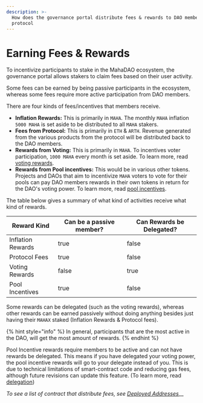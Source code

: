 ```yaml
---
description: >-
  How does the governance portal distribute fees & rewards to DAO members in the
  protocol
---
```


# Earning Fees & Rewards

To incentivize participants to stake in the MahaDAO ecosystem, the governance portal allows stakers to claim fees based on their user activity.

Some fees can be earned by being passive participants in the ecosystem, whereas some fees require more active participation from DAO members.

There are four kinds of fees/incentives that members receive.

* **Inflation Rewards:** This is primarily in `MAHA`. The monthly `MAHA` inflation `5000 MAHA` is set aside to be distributed to all `MAHA` stakers.&#x20;
* **Fees from Protocol:** This is primarily in `ETH` & `ARTH`. Revenue generated from the various products from the protocol will be distributed back to the DAO members.
* **Rewards from Voting:** This is primarily in `MAHA`. To incentives voter participation, `1000 MAHA` every month is set aside. To learn more, read [voting rewards](delegation-and-voting-rewards.md).
* **Rewards from Pool incentives:** This would be in various other tokens. Projects and DAOs that aim to incentivize `MAHA` voters to vote for their pools can pay DAO members rewards in their own tokens in return for the DAO's voting power. To learn more, read [pool incentives](pool-voting/).

The table below gives a summary of what kind of activities receive what kind of rewards.

<table><thead><tr><th>Reward Kind</th><th data-type="checkbox">Can be a passive member?</th><th data-type="checkbox">Can Rewards be Delegated?</th></tr></thead><tbody><tr><td>Inflation Rewards</td><td>true</td><td>false</td></tr><tr><td>Protocol Fees</td><td>true</td><td>false</td></tr><tr><td>Voting Rewards</td><td>false</td><td>true</td></tr><tr><td>Pool Incentives</td><td>true</td><td>false</td></tr></tbody></table>

Some rewards can be delegated (such as the voting rewards), whereas other rewards can be earned passively without doing anything besides just having their `MAHAX` staked (Inflation Rewards & Protocol fees).

{% hint style="info" %}
In general, participants that are the most active in the DAO, will get the most amount of rewards.&#x20;
{% endhint %}

Pool Incentive rewards require members to be active and can not have rewards be delegated. This means if you have delegated your voting power, the pool incentive rewards will go to your delegate instead of you. This is due to technical limitations of smart-contract code and reducing gas fees, although future revisions can update this feature. (To learn more, read [delegation](delegation-and-voting-rewards.md))

_To see a list of contract that distribute fees, see_ [_Deployed Addresses_](deployed-address.md)__
